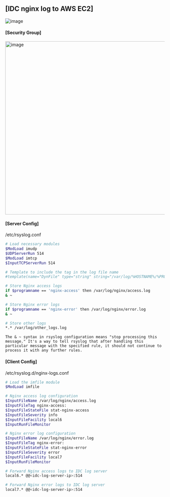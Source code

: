 ## [IDC nginx log to AWS EC2]

![image](https://github.com/sm55555/OS/assets/38831314/aa94f66b-be5b-4c78-b20d-caea019d04af)

#### [Security Group]

<img width="546" alt="image" src="https://github.com/sm55555/OS/assets/38831314/a51d5926-ceff-48c8-8da1-d97aa91db612">


#### [Server Config]

/etc/rsyslog.conf

```bash
# Load necessary modules
$ModLoad imudp
$UDPServerRun 514
$ModLoad imtcp
$InputTCPServerRun 514

# Template to include the tag in the log file name
#template(name="DynFile" type="string" string="/var/log/%HOSTNAME%/%PROGRAMNAME%.log")

# Store Nginx access logs
if $programname == 'nginx-access' then /var/log/nginx/access.log
& ~

# Store Nginx error logs
if $programname == 'nginx-error' then /var/log/nginx/error.log
& ~

# Store other logs
*.* /var/log/other_logs.log
```

```text
The & ~ syntax in rsyslog configuration means "stop processing this message." It's a way to tell rsyslog that after handling this particular message with the specified rule, it should not continue to process it with any further rules.
```

#### [Client Config]

/etc/rsyslog.d/nginx-logs.conf

```bash
# Load the imfile module
$ModLoad imfile

# Nginx access log configuration
$InputFileName /var/log/nginx/access.log
$InputFileTag nginx-access:
$InputFileStateFile stat-nginx-access
$InputFileSeverity info
$InputFileFacility local6
$InputRunFileMonitor

# Nginx error log configuration
$InputFileName /var/log/nginx/error.log
$InputFileTag nginx-error:
$InputFileStateFile stat-nginx-error
$InputFileSeverity error
$InputFileFacility local7
$InputRunFileMonitor

# Forward Nginx access logs to IDC log server
local6.* @@<idc-log-server-ip>:514

# Forward Nginx error logs to IDC log server
local7.* @@<idc-log-server-ip>:514
```


